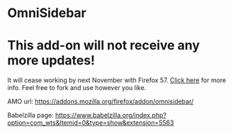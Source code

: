 # OmniSidebar

# This add-on will not receive any more updates!
It will cease working by next November with Firefox 57. <a href="http://fasezero.com/lastnotice.html">Click here</a> for more info. Feel free to fork and use however you like.

AMO url: https://addons.mozilla.org/firefox/addon/omnisidebar/

Babelzilla page: https://www.babelzilla.org/index.php?option=com_wts&Itemid=0&type=show&extension=5563
